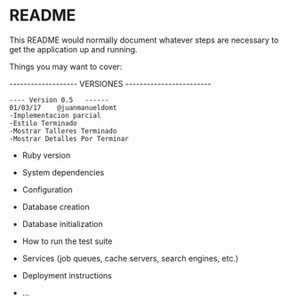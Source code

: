 # README

This README would normally document whatever steps are necessary to get the
application up and running.

Things you may want to cover:

------------------- VERSIONES ------------------------

    ---- Version 0.5   ------
    01/03/17    @juanmanueldomt
    -Implementacion parcial
    -Estilo Terminado
    -Mostrar Talleres Terminado
    -Mostrar Detalles Por Terminar  

* Ruby version

* System dependencies

* Configuration

* Database creation

* Database initialization

* How to run the test suite

* Services (job queues, cache servers, search engines, etc.)

* Deployment instructions

* ...

